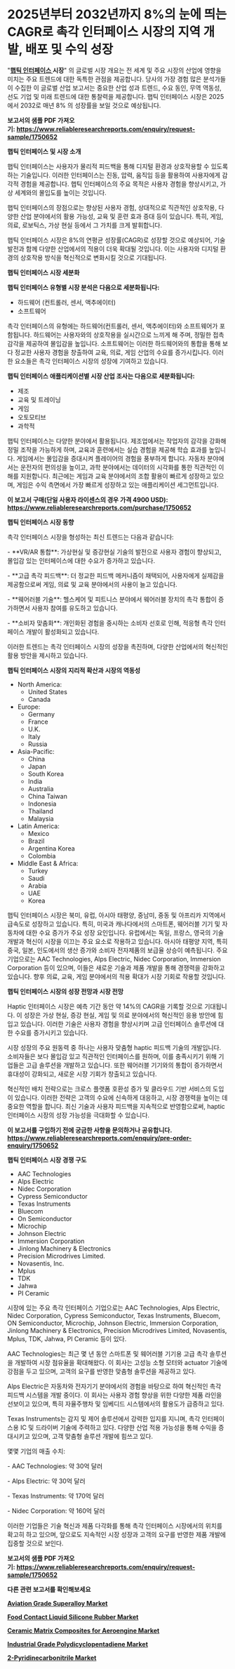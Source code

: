 <p><h1>2025년부터 2032년까지 8%의 눈에 띄는 CAGR로 촉각 인터페이스 시장의 지역 개발, 배포 및 수익 성장</h1></p><p>"<strong><a href="https://www.reliableresearchreports.com/haptic-interface-r1750652?utm_campaign=105&utm_medium=7&utm_source=Github&utm_content=ia&utm_term=05022025&utm_id=haptic-interface">햅틱 인터페이스&nbsp;</a></strong><strong>시장</strong>" 의 글로벌 시장 개요는 전 세계 및 주요 시장의 산업에 영향을 미치는 주요 트렌드에 대한 독특한 관점을 제공합니다. 당사의 가장 경험 많은 분석가들이 수집한 이 글로벌 산업 보고서는 중요한 산업 성과 트렌드, 수요 동인, 무역 역동성, 선도 기업 및 미래 트렌드에 대한 통찰력을 제공합니다. 햅틱 인터페이스 시장은 2025에서 2032로 매년 8% 의 성장률을 보일 것으로 예상됩니다.&nbsp;</p>
<p><strong>보고서의 샘플 PDF 가져오기:&nbsp;<a href="https://www.reliableresearchreports.com/enquiry/request-sample/1750652?utm_campaign=105&utm_medium=7&utm_source=Github&utm_content=ia&utm_term=05022025&utm_id=haptic-interface">https://www.reliableresearchreports.com/enquiry/request-sample/1750652</a></strong></p>
<p><strong>햅틱 인터페이스 및 시장 소개</strong></p>
<p><p>햅틱 인터페이스는 사용자가 물리적 피드백을 통해 디지털 환경과 상호작용할 수 있도록 하는 기술입니다. 이러한 인터페이스는 진동, 압력, 움직임 등을 활용하여 사용자에게 감각적 경험을 제공합니다. 햅틱 인터페이스의 주요 목적은 사용자 경험을 향상시키고, 가상 세계와의 몰입도를 높이는 것입니다.</p><p>햅틱 인터페이스의 장점으로는 향상된 사용자 경험, 상대적으로 직관적인 상호작용, 다양한 산업 분야에서의 활용 가능성, 교육 및 훈련 효과 증대 등이 있습니다. 특히, 게임, 의료, 로보틱스, 가상 현실 등에서 그 가치를 크게 발휘합니다.</p><p>햅틱 인터페이스 시장은 8%의 연평균 성장률(CAGR)로 성장할 것으로 예상되어, 기술 발전과 함께 다양한 산업에서의 적용이 더욱 확대될 것입니다. 이는 사용자와 디지털 환경의 상호작용 방식을 혁신적으로 변화시킬 것으로 기대됩니다.</p></p>
<p><strong>햅틱 인터페이스 시장 세분화</strong></p>
<p><strong>햅틱 인터페이스 유형별 시장 분석은 다음으로 세분화됩니다:</strong></p>
<p><ul><li>하드웨어 (컨트롤러, 센서, 액추에이터)</li><li>소프트웨어</li></ul></p>
<p><p>촉각 인터페이스의 유형에는 하드웨어(컨트롤러, 센서, 액추에이터)와 소프트웨어가 포함됩니다. 하드웨어는 사용자와의 상호작용을 실시간으로 느끼게 해 주며, 정밀한 접촉 감각을 제공하여 몰입감을 높입니다. 소프트웨어는 이러한 하드웨어와의 통합을 통해 보다 정교한 사용자 경험을 창출하여 교육, 의료, 게임 산업의 수요를 증가시킵니다. 이러한 요소들은 촉각 인터페이스 시장의 성장에 기여하고 있습니다.</p></p>
<p><strong>햅틱 인터페이스 애플리케이션별 시장 산업 조사는 다음으로 세분화됩니다:</strong></p>
<p><ul><li>제조</li><li>교육 및 트레이닝</li><li>게임</li><li>오토모티브</li><li>과학적</li></ul></p>
<p><p>햅틱 인터페이스는 다양한 분야에서 활용됩니다. 제조업에서는 작업자의 감각을 강화해 정밀 조작을 가능하게 하며, 교육과 훈련에서는 실습 경험을 제공해 학습 효과를 높입니다. 게임에서는 몰입감을 증대시켜 플레이어의 경험을 풍부하게 합니다. 자동차 분야에서는 운전자의 편의성을 높이고, 과학 분야에서는 데이터의 시각화를 통한 직관적인 이해를 지원합니다. 최근에는 게임과 교육 분야에서의 조합 활용이 빠르게 성장하고 있으며, 게임은 수익 측면에서 가장 빠르게 성장하고 있는 애플리케이션 세그먼트입니다.</p></p>
<p><strong>이 보고서 구매(단일 사용자 라이센스의 경우 가격 4900 USD): <a href="https://www.reliableresearchreports.com/purchase/1750652?utm_campaign=105&utm_medium=7&utm_source=Github&utm_content=ia&utm_term=05022025&utm_id=haptic-interface">https://www.reliableresearchreports.com/purchase/1750652</a></strong></p>
<p><strong>햅틱 인터페이스 시장 동향</strong></p>
<p><p>촉각 인터페이스 시장을 형성하는 최신 트렌드는 다음과 같습니다:</p><p>- **VR/AR 통합**: 가상현실 및 증강현실 기술의 발전으로 사용자 경험이 향상되고, 몰입감 있는 인터페이스에 대한 수요가 증가하고 있습니다.</p><p>- **고급 촉각 피드백**: 더 정교한 피드백 메커니즘이 채택되어, 사용자에게 실제감을 제공함으로써 게임, 의료 및 교육 분야에서의 사용이 늘고 있습니다.</p><p>- **웨어러블 기술**: 헬스케어 및 피트니스 분야에서 웨어러블 장치의 촉각 통합이 증가하면서 사용자 참여를 유도하고 있습니다.</p><p>- **소비자 맞춤화**: 개인화된 경험을 중시하는 소비자 선호로 인해, 적응형 촉각 인터페이스 개발이 활성화되고 있습니다.</p><p>이러한 트렌드는 촉각 인터페이스 시장의 성장을 촉진하며, 다양한 산업에서의 혁신적인 활용 방안을 제시하고 있습니다.</p></p>
<p><strong>햅틱 인터페이스 시장의 지리적 확산과 시장의 역동성</strong></p>
<p><ul>
    <li>
        North America:
        <ul>
            <li>United States</li>
            <li>Canada</li>
        </ul>
    </li>
    <li>
        Europe:
        <ul>
            <li>Germany</li>
            <li>France</li>
            <li>U.K.</li>
            <li>Italy</li>
            <li>Russia</li>
        </ul>
    </li>
    <li>
        Asia-Pacific:
        <ul>
            <li>China</li>
            <li>Japan</li>
            <li>South Korea</li>
            <li>India</li>
            <li>Australia</li>
            <li>China Taiwan</li>
            <li>Indonesia</li>
            <li>Thailand</li>
            <li>Malaysia</li>
        </ul>
    </li>
    <li>
        Latin America:
        <ul>
            <li>Mexico</li>
            <li>Brazil</li>
            <li>Argentina Korea</li>
            <li>Colombia</li>
        </ul>
    </li>
    <li>
        Middle East & Africa:
        <ul>
            <li>Turkey</li>
            <li>Saudi</li>
            <li>Arabia</li>
            <li>UAE</li>
            <li>Korea</li>
        </ul>
    </li>
    </ul></p>
<p><p>햅틱 인터페이스 시장은 북미, 유럽, 아시아 태평양, 중남미, 중동 및 아프리카 지역에서 급속도로 성장하고 있습니다. 특히, 미국과 캐나다에서의 스마트폰, 웨어러블 기기 및 자동차에 대한 수요 증가가 주요 성장 요인입니다. 유럽에서는 독일, 프랑스, 영국의 기술 개발과 혁신이 시장을 이끄는 주요 요소로 작용하고 있습니다. 아시아 태평양 지역, 특히 중국, 일본, 인도에서의 생산 증가와 소비자 전자제품의 보급율 상승이 예측됩니다. 주요 기업으로는 AAC Technologies, Alps Electric, Nidec Corporation, Immersion Corporation 등이 있으며, 이들은 새로운 기술과 제품 개발을 통해 경쟁력을 강화하고 있습니다. 향후 의료, 교육, 게임 분야에서의 적용 확대가 시장 기회로 작용할 것입니다.</p></p>
<p><strong>햅틱 인터페이스 시장의 성장 전망과 시장 전망</strong></p>
<p><p>Haptic 인터페이스 시장은 예측 기간 동안 약 14%의 CAGR을 기록할 것으로 기대됩니다. 이 성장은 가상 현실, 증강 현실, 게임 및 의료 분야에서의 혁신적인 응용 방안에 힘입고 있습니다. 이러한 기술은 사용자 경험을 향상시키며 고급 인터페이스 솔루션에 대한 수요를 증가시키고 있습니다.</p><p>시장 성장의 주요 원동력 중 하나는 사용자 맞춤형 haptic 피드백 기술의 개발입니다. 소비자들은 보다 몰입감 있고 직관적인 인터페이스를 원하며, 이를 충족시키기 위해 기업들은 고급 솔루션을 개발하고 있습니다. 또한 웨어러블 기기와의 통합이 증가하면서 휴대성이 강화되고, 새로운 시장 기회가 창출되고 있습니다.</p><p>혁신적인 배치 전략으로는 크로스 플랫폼 호환성 증가 및 클라우드 기반 서비스의 도입이 있습니다. 이러한 전략은 고객의 수요에 신속하게 대응하고, 시장 경쟁력을 높이는 데 중요한 역할을 합니다. 최신 기술과 사용자 피드백을 지속적으로 반영함으로써, haptic 인터페이스 시장의 성장 가능성을 극대화할 수 있습니다.</p></p>
<p><strong>이 보고서를 구입하기 전에 궁금한 사항을 문의하거나 공유합니다. <a href="https://www.reliableresearchreports.com/enquiry/pre-order-enquiry/1750652?utm_campaign=105&utm_medium=7&utm_source=Github&utm_content=ia&utm_term=05022025&utm_id=haptic-interface">https://www.reliableresearchreports.com/enquiry/pre-order-enquiry/1750652</a></strong></p>
<p><strong>햅틱 인터페이스 시장 경쟁 구도</strong></p>
<p><ul><li>AAC Technologies</li><li>Alps Electric</li><li>Nidec Corporation</li><li>Cypress Semiconductor</li><li>Texas Instruments</li><li>Bluecom</li><li>On Semiconductor</li><li>Microchip</li><li>Johnson Electric</li><li>Immersion Corporation</li><li>Jinlong Machinery & Electronics</li><li>Precision Microdrives Limited.</li><li>Novasentis, Inc.</li><li>Mplus</li><li>TDK</li><li>Jahwa</li><li>PI Ceramic</li></ul></p>
<p><p>시장에 있는 주요 촉각 인터페이스 기업으로는 AAC Technologies, Alps Electric, Nidec Corporation, Cypress Semiconductor, Texas Instruments, Bluecom, ON Semiconductor, Microchip, Johnson Electric, Immersion Corporation, Jinlong Machinery & Electronics, Precision Microdrives Limited, Novasentis, Mplus, TDK, Jahwa, PI Ceramic 등이 있다.</p><p>AAC Technologies는 최근 몇 년 동안 스마트폰 및 웨어러블 기기용 고급 촉각 솔루션을 개발하여 시장 점유율을 확대해왔다. 이 회사는 고성능 소형 모터와 actuator 기술에 강점을 두고 있으며, 고객의 요구를 반영한 맞춤형 솔루션을 제공하고 있다.</p><p>Alps Electric은 자동차와 전자기기 분야에서의 경험을 바탕으로 하여 혁신적인 촉각 피드백 시스템을 개발 중이다. 이 회사는 사용자 경험 향상을 위한 다양한 제품 라인을 선보이고 있으며, 특히 자율주행차 및 임베디드 시스템에서의 활용도가 급증하고 있다.</p><p>Texas Instruments는 감지 및 제어 솔루션에서 강력한 입지를 지니며, 촉각 인터페이스용 IC 및 드라이버 기술에 주력하고 있다. 다양한 산업 적용 가능성을 통해 수익을 증대시키고 있으며, 고객 맞춤형 솔루션 개발에 힘쓰고 있다.</p><p>몇몇 기업의 매출 수치:</p><p>- AAC Technologies: 약 30억 달러</p><p>- Alps Electric: 약 30억 달러</p><p>- Texas Instruments: 약 170억 달러</p><p>- Nidec Corporation: 약 160억 달러</p><p>이러한 기업들은 기술 혁신과 제품 다각화를 통해 촉각 인터페이스 시장에서의 위치를 확고히 하고 있으며, 앞으로도 지속적인 시장 성장과 고객의 요구를 반영한 제품 개발에 집중할 것으로 보인다.</p></p>
<p><strong>보고서의 샘플 PDF 가져오기:&nbsp;<a href="https://www.reliableresearchreports.com/enquiry/request-sample/1750652?utm_campaign=105&utm_medium=7&utm_source=Github&utm_content=ia&utm_term=05022025&utm_id=haptic-interface">https://www.reliableresearchreports.com/enquiry/request-sample/1750652</a></strong></p>
<p><strong></strong></p>
<p><strong></strong></p>
<p><strong></strong></p>
<p><strong></strong></p>
<p><strong>다른 관련 보고서를 확인해보세요</strong></p>
<p><strong><p><a href="https://github.com/lalolatiot/Market-Research-Report-List-1/blob/main/aviation-grade-superalloy-market.md?utm_campaign=105&utm_medium=7&utm_source=Github&utm_content=ia&utm_term=05022025&utm_id=haptic-interface">Aviation Grade Superalloy Market</a></p><p><a href="https://github.com/penglatilles/Market-Research-Report-List-1/blob/main/food-contact-liquid-silicone-rubber-market.md?utm_campaign=105&utm_medium=7&utm_source=Github&utm_content=ia&utm_term=05022025&utm_id=haptic-interface">Food Contact Liquid Silicone Rubber Market</a></p><p><a href="https://github.com/zurubting/Market-Research-Report-List-1/blob/main/ceramic-matrix-composites-for-aeroengine-market.md?utm_campaign=105&utm_medium=7&utm_source=Github&utm_content=ia&utm_term=05022025&utm_id=haptic-interface">Ceramic Matrix Composites for Aeroengine Market</a></p><p><a href="https://github.com/saaindosya/Market-Research-Report-List-1/blob/main/industrial-grade-polydicyclopentadiene-market.md?utm_campaign=105&utm_medium=7&utm_source=Github&utm_content=ia&utm_term=05022025&utm_id=haptic-interface">Industrial Grade Polydicyclopentadiene Market</a></p><p><a href="https://github.com/ternainglin/Market-Research-Report-List-1/blob/main/2-pyridinecarbonitrile-market.md?utm_campaign=105&utm_medium=7&utm_source=Github&utm_content=ia&utm_term=05022025&utm_id=haptic-interface">2-Pyridinecarbonitrile Market</a></p></strong></p>
<p></p>